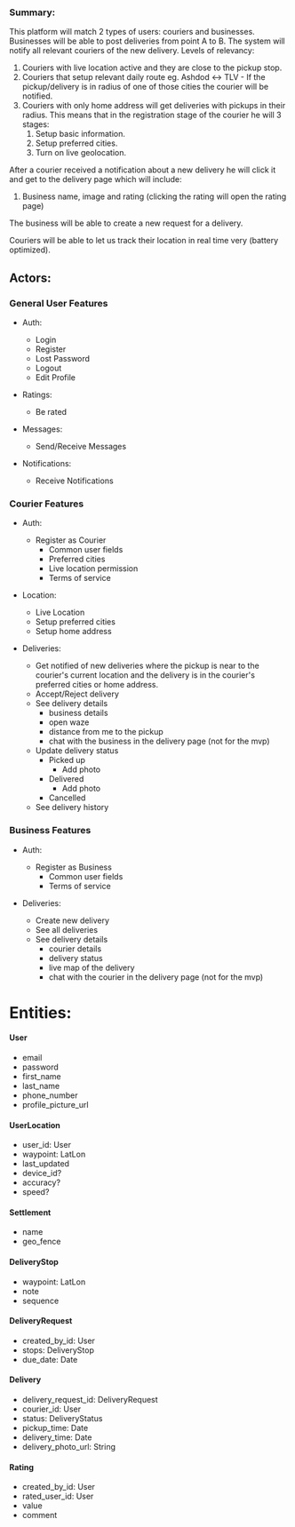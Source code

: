 ### Summary:
This platform will match 2 types of users: couriers and businesses.
Businesses will be able to post deliveries from point A to B.
The system will notify all relevant couriers of the new delivery.
Levels of relevancy:
1. Couriers with live location active and they are close to the pickup stop.
2. Couriers that setup relevant daily route eg. Ashdod <-> TLV - If the pickup/delivery is in radius of one of those cities the courier will be notified.
3. Couriers with only home address will get deliveries with pickups in their radius.
   This means that in the registration stage of the courier he will 3 stages:
   1. Setup basic information.
   2. Setup preferred cities.
   3. Turn on live geolocation.

After a courier received a notification about a new delivery he will click it and get to the delivery page which will include:
1. Business name, image and rating (clicking the rating will open the rating page)

The business will be able to create a new request for a delivery.


Couriers will be able to let us track their location in real time very (battery optimized).

## Actors:

### General User Features
- Auth:
   - Login
   - Register
   - Lost Password
   - Logout
   - Edit Profile

- Ratings:
   - Be rated

- Messages:
   - Send/Receive Messages

- Notifications:
   - Receive Notifications


### Courier Features
- Auth:
   - Register as Courier
      - Common user fields
      - Preferred cities
      - Live location permission
      - Terms of service

- Location:
   - Live Location
   - Setup preferred cities
   - Setup home address

- Deliveries:
   - Get notified of new deliveries where the pickup is near to the courier's current location and the delivery is in the courier's preferred cities or home address.
   - Accept/Reject delivery
   - See delivery details
      - business details
      - open waze
      - distance from me to the pickup
      - chat with the business in the delivery page (not for the mvp)
   - Update delivery status
      - Picked up
         - Add photo
      - Delivered
         - Add photo
      - Cancelled
   - See delivery history

### Business Features
- Auth:
   - Register as Business
      - Common user fields
      - Terms of service

- Deliveries:
   - Create new delivery
   - See all deliveries
   - See delivery details
      - courier details
      - delivery status
      - live map of the delivery
      - chat with the courier in the delivery page (not for the mvp)


Entities:
==========================

#### User
- email
- password
- first_name
- last_name
- phone_number
- profile_picture_url

#### UserLocation
- user_id: User
- waypoint: LatLon
- last_updated
- device_id?
- accuracy?
- speed?

#### Settlement
- name
- geo_fence

#### DeliveryStop
- waypoint: LatLon
- note
- sequence

#### DeliveryRequest
- created_by_id: User
- stops: DeliveryStop
- due_date: Date






#### Delivery
- delivery_request_id: DeliveryRequest
- courier_id: User
- status: DeliveryStatus
- pickup_time: Date
- delivery_time: Date
- delivery_photo_url: String


#### Rating
- created_by_id: User
- rated_user_id: User
- value
- comment
